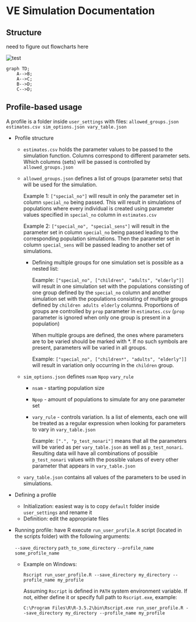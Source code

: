 # VE Simulation Documentation

## Structure

need to figure out flowcharts here

![test](test.svg)

```mermaid
graph TD;
    A-->B;
    A-->C;
    B-->D;
    C-->D;
```

## Profile-based usage

A profile is a folder inside `user_settings` with files: `allowed_groups.json estimates.csv sim_options.json vary_table.json`

- Profile structure

  - `estimates.csv` holds the parameter values to be passed to the simulation function. Columns correspond to different parameter sets. Which columns (sets) will be passed is controlled by `allowed_groups.json`

  - `allowed_groups.json` defines a list of groups (parameter sets) that will be used for the simulation.

    Example 1: `["special_no"]` will result in only the parameter set in column `special_no` being passed. This will result in simulations of populations where every individual is created using parameter values specified in `special_no` column in `estimates.csv`

    Example 2: `["special_no", "special_sens"]` will result in the parameter set in column `special_no` being passed leading to the corresponding population simulations. Then the parameter set in column  `special_sens` will be passed leading to another set of simulations.

    - Defining multiple groups for one simulation set is possible as a nested list:

      Example: `["special_no", ["children", "adults", "elderly"]]` will result in one simulation set with the populations consisting of one group defined by the `special_no` column and another simulation set with the populations consisting of multiple groups defined by `children adults elderly` columns. Proportions of groups are controlled by `prop` parameter in `estimates.csv` (`prop` parameter is ignored when only one group is present in a population)

      When multiple groups are defined, the ones where parameters are to be varied should be marked with *. If no such symbols are present, parameters will be varied in all groups.

      Example:  `["special_no", ["children*", "adults", "elderly"]]` will result in variation only occurring in the `children` group.

  - `sim_options.json` defines `nsam` `Npop` `vary_rule`

    - `nsam` - starting population size

    - `Npop` - amount of populations to simulate for any one parameter set

    - `vary_rule` - controls variation. Is a list of elements, each one will be treated as a regular expression when looking for parameters to vary in `vary_table.json`

      Example: `[".", "p_test_nonari"]` means that all the parameters will be varied as per `vary_table.json` as well as `p_test_nonari`. Resulting data will have all combinations of possible `p_test_nonari` values with the possible values of every other parameter that appears in `vary_table.json`

  - `vary_table.json` contains all values of the parameters to be used in simulations.

- Defining a profile

  - Initialization: easiest way is to copy `default` folder inside `user_settings` and rename it
  - Definition: edit the appropriate files

- Running profile: have R execute `run_user_profile.R` script (located in the scripts folder) with the following arguments:

  `--save_directory` `path_to_some_directory` `--profile_name` `some_profile_name`

  - Example on Windows:

    `Rscript run_user_profile.R --save_directory my_directory --profile_name my_profile`

    ​Assuming `Rscript` is defined in `PATH` system environment variable. If not, either define it or specify full path to `Rscript.exe`, example:

    `C:\Program Files\R\R-3.5.2\bin\Rscript.exe run_user_profile.R --save_directory my_directory --profile_name my_profile`